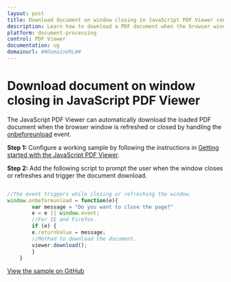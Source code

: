 ```yaml
---
layout: post
title: Download document on window closing in JavaScript PDF Viewer control | Syncfusion
description: Learn how to download a PDF document when the browser window closes or refreshes in the Syncfusion JavaScript PDF Viewer control by handling the onbeforeunload event.
platform: document-processing
control: PDF Viewer
documentation: ug
domainurl: ##DomainURL##
---
```


# Download document on window closing in JavaScript PDF Viewer

The JavaScript PDF Viewer can automatically download the loaded PDF document when the browser window is refreshed or closed by handling the [onbeforeunload](https://ej2.syncfusion.com/documentation/api/pdfviewer/#unload) event.

**Step 1:** Configure a working sample by following the instructions in [Getting started with the JavaScript PDF Viewer](https://help.syncfusion.com/document-processing/pdf/pdf-viewer/javascript-es5/getting-started/).

**Step 2:** Add the following script to prompt the user when the window closes or refreshes and trigger the document download.

```ts

//The event triggers while closing or refreshing the window.
window.onbeforeunload = function(e){
        var message = "Do you want to close the page?"
        e = e || window.event;
        //For IE and Firefox.
        if (e) {
        e.returnValue = message;
        //Method to download the document.
        viewer.download();
        }
    }

```

[View the sample on GitHub](https://github.com/SyncfusionExamples/javascript-pdf-viewer-examples/tree/master/Download/Download%20the%20pdf%20document%20before%20closing%20window%20or%20refresh)